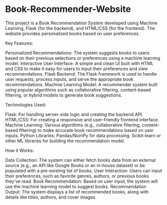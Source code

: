 # Book-Recommender-Website
This project is a Book Recommendation System developed using Machine Learning, Flask (for the backend), and HTML/CSS (for the frontend). The website provides personalized books based on user preferences.

Key Features:

Personalized Recommendations: The system suggests books to users based on their previous selections or preferences using a machine learning model.
Interactive User Interface: A simple and clean UI built with HTML and CSS to make it easy for users to input their preferences and view recommendations.
Flask Backend: The Flask framework is used to handle user requests, process inputs, and serve the appropriate book recommendations.
Machine Learning Model: A recommender system built using popular algorithms such as collaborative filtering, content-based filtering, or hybrid models to generate book suggestions.


Technologies Used:

Flask: For handling server-side logic and creating the backend API.
HTML/CSS: For creating a responsive and user-friendly frontend interface.
Machine Learning: Various algorithms (e.g., collaborative filtering, content-based filtering) to make accurate book recommendations based on user inputs.
Python Libraries:
Pandas/NumPy for data processing.
Scikit-learn or other ML libraries for building the recommendation model.


How it Works:

Data Collection: The system can either fetch books data from an external source (e.g., an API like Google Books or an in-house dataset) or be populated with a pre-existing list of books.
User Interaction: Users can input their preferences, such as favorite genres, authors, or previous books they've read.
Book Recommendation: Based on user input, the system will use the machine learning model to suggest books.
Recommendation Output: The system displays a list of recommended books, along with details like titles, authors, and cover images.
